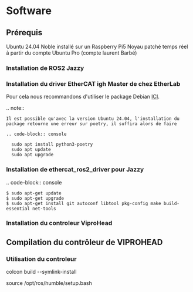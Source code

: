 # Software


## Prérequis
Ubuntu 24.04 Noble installé sur un Raspberry Pi5
Noyau patché temps réel à partir du compte Ubuntu Pro (compte laurent Barbé)


### Installation de ROS2 Jazzy

### Installation du driver EtherCAT igh Master de chez EtherLab

Pour cela nous recommandons d'utiliser le package Debian [ICI](complement/code_1.98.2-1741788907_amd64.deb). 

.. note::

    Il est possible qu'avec la version Ubuntu 24.04, l'installation du package retourne une erreur sur poetry, il suffira alors de faire

    .. code-block:: console

      sudo apt install python3-poetry
      sudo apt update
      sudo apt upgrade

      
### Installation de ethercat_ros2_driver pour Jazzy

.. code-block:: console

    $ sudo apt-get update
    $ sudo apt-get upgrade
    $ sudo apt-get install git autoconf libtool pkg-config make build-essential net-tools

### Installation du controleur ViproHead


## Compilation du contrôleur de VIPROHEAD

###  Utilisation du controleur

colcon build --symlink-install

source /opt/ros/humble/setup.bash
